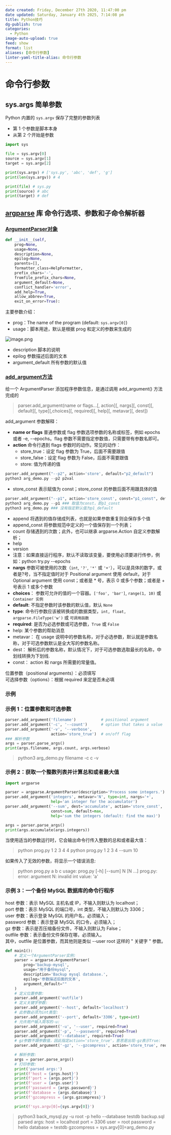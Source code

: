 ```yaml
---
date created: Friday, December 27th 2020, 11:47:00 pm
date updated: Saturday, January 4th 2025, 7:14:08 pm
title: Python技巧
dg-publish: true
categories:
  - Python
image-auto-upload: true
feed: show
format: list
aliases: [命令行参数]
linter-yaml-title-alias: 命令行参数
---
```


# 命令行参数

## sys.args 简单参数

Python 内置的 `sys.argv` 保存了完整的参数列表

- 第 1 个参数是脚本本身
- 从第 2 个开始是参数

```python
import sys

file = sys.argv[0]
source = sys.argv[1]
target = sys.argv[2]

print(sys.argv) # ['sys.py', 'abc', 'def', 'g']
print(len(sys.argv)) # 4

print(file) # sys.py
print(source) # abc
print(target) # def
```

## [argparse](https://docs.python.org/zh-cn/3/library/argparse.html#module-argparse) 库 命令行选项、参数和子命令解析器

### [ArgumentParser对象](https://docs.python.org/zh-cn/3/library/argparse.html#argumentparser-objects)

```python
def __init__(self,
    prog=None,
    usage=None,
    description=None,
    epilog=None,
    parents=[],
    formatter_class=HelpFormatter,
    prefix_chars='-',
    fromfile_prefix_chars=None,
    argument_default=None,
    conflict_handler='error',
    add_help=True,
    allow_abbrev=True,
    exit_on_error=True):
```

主要参数介绍：

- prog：The name of the program (default: `sys.argv[0]`)
- usage：脚本用途，默认是根据 prog 和定义的参数来生成的

![image.png](https://cdn.nlark.com/yuque/0/2023/png/694278/1698931150541-93f7dd2d-a895-4a59-9ae7-f39d08ffcab6.png#averageHue=%232b2c2f&clientId=u3366a8a2-539f-4&from=paste&height=46&id=u5a3a85cc&originHeight=92&originWidth=1882&originalType=binary&ratio=2&rotation=0&showTitle=false&size=35670&status=done&style=none&taskId=u04b30a7a-b56d-4920-ae45-ad7d8347df8&title=&width=941)

- description 脚本的说明
- epilog 参数描述后面的文本
- argument_default 所有参数的默认值

### [add_argument方法](https://docs.python.org/zh-cn/3/library/argparse.html#the-add-argument-method)

给一个 ArgumentParser 添加程序参数信息，是通过调用 add_argument() 方法完成的

> parser.add_argument(name or flags…[, action][, nargs][, const][, default][, type][,choices][, required][, help][, metavar][, dest])

add_argument 参数解释：

- **name or flags** 普通参数或 flag 参数选项参数的名称或标签，例如 epochs 或者 -e, --epochs。flag 参数不需要指定参数值，只需要带有参数名即可。
- **action** 命令行遇到 flags 参数时的动作。常见的动作：
  - store_true：设定 flag 参数为 True，后面不需要跟值
  - store_false：设定 flag 参数为 False，后面不需要跟值
  - store: 值为传递的值

```python
parser.add_argument("--p2", action='store', default="p2_default")
python3 arg_demo.py --p2 p2val 
```

- store_const 表示赋值为 const；store_const 的参数后面不用跟具体的值

```python
parser.add_argument("--p1", action='store_const', const="p1_const", default="p1_default")
python3 arg_demo.py --p1 ### 取值为const，即p1_const
python3 arg_demo.py ### 没有指定默认值为p1_default
```

- append 将遇到的值存储成列表，也就是如果参数重复则会保存多个值
- append_const 将参数规范中定义的一个值保存到一个列表；
- count 存储遇到的次数；此外，也可以继承 argparse.Action 自定义参数解析；
- help
- version
- 注意：如果直接运行程序，默认不读取该变量，要使用必须要进行传参，例如：python try.py --epochs
- **nargs** 参数可被使用的次数（`int`, `'?'`, `'*'` 或 `'+'`），可以是具体的数字，或者是?号，当不指定值时对于 Positional argument 使用 default，对于 Optional argument 使用 const；或者是 * 号，表示 0 或多个参数；或者是 + 号表示 1 或多个参数
- **choices**： 参数可允许的值的一个容器。`['foo', 'bar']`, `range(1, 10)` 或 `Container 实例`
- **default**: 不指定参数时该参数的默认值，默认 `None`
- **type**: 命令行参数应该被转换成的数据类型，`int, float, argparse.FileType('w')` 或 `可调用函数`
- **required**: 是否为必选参数或可选参数，`True` 或 `False`
- help: 某个参数的帮助消息
- metavar： 在 usage 说明中的参数名称，对于必选参数，默认就是参数名称，对于可选参数默认是全大写的参数名称。
- dest： 解析后的参数名称，默认情况下，对于可选参数选取最长的名称，中划线转换为下划线.
- const： action 和 nargs 所需要的常量值。

位置参数（positional arguments）：必须填写<br>可选择参数（options）：根据 required 来定是否未必填

### 示例

### 示例 1：位置参数和可选参数

```python
parser.add_argument('filename')           # positional argument
parser.add_argument('-c', '--count')      # option that takes a value
parser.add_argument('-v', '--verbose',
                    action='store_true')  # on/off flag
### 解析参数
args = parser.parse_args()
print(args.filename, args.count, args.verbose)
```

> python3 arg_demo.py filename -c c -v

### 示例 2：获取一个整数列表并计算总和或者最大值

```python
import argparse

parser = argparse.ArgumentParser(description='Process some integers.')
parser.add_argument('integers', metavar='N', type=int, nargs='+',
                    help='an integer for the accumulator')
parser.add_argument('--sum', dest='accumulate', action='store_const',
                    const=sum, default=max,
                    help='sum the integers (default: find the max)')

args = parser.parse_args()
print(args.accumulate(args.integers))
```

当使用适当的参数运行时，它会输出命令行传入整数的总和或者最大值：

> python prog.py 1 2 3 4
> 4
> python prog.py 1 2 3 4 --sum
> 10

如果传入了无效的参数，将显示一个错误消息:

> python prog.py a b c
> usage: prog.py [-h] [--sum] N [N …]
> prog.py: error: argument N: invalid int value: 'a'

### 示例 3：一个备份 MySQL 数据库的命令行程序

host 参数：表示 MySQL 主机名或 IP，不输入则默认为 localhost；<br>port 参数：表示 MySQL 的端口号，int 类型，不输入则默认为 3306；<br>user 参数：表示登录 MySQL 的用户名，必须输入；<br>password 参数：表示登录 MySQL 的口令，必须输入；<br>gz 参数：表示是否压缩备份文件，不输入则默认为 False；<br>outfile 参数：表示备份文件保存在哪，必须输入。<br>其中，outfile 是位置参数，而其他则是类似 --user root 这样的 " 关键字 " 参数。

```python
def main1():
    # 定义一个ArgumentParser实例:
    parser = argparse.ArgumentParser(
        prog='backup-mysql',
        usage="用于备份mysql",
        description='Backup mysql database.',
        epilog='参数描述后面的文本',
        argument_default=""
    )
    # 定义位置参数:
    parser.add_argument('outfile')
    # 定义关键字参数:
    parser.add_argument('--host', default='localhost')
    # 此参数必须为int类型:
    parser.add_argument('--port', default='3306', type=int)
    # 允许用户输入简写的-u:
    parser.add_argument('-u', '--user', required=True)
    parser.add_argument('-p', '--password', required=True)
    parser.add_argument('--database', required=True)
    # gz参数不跟参数值，因此指定action='store_true'，意思是出现-gz表示True:
    parser.add_argument('-gz', '--gzcompress', action='store_true', required=False, help='Compress backup files by gz.')

    # 解析参数:
    args = parser.parse_args()
    # 打印参数:
    print('parsed args:')
    print(f'host = {args.host}')
    print(f'port = {args.port}')
    print(f'user = {args.user}')
    print(f'password = {args.password}')
    print(f'database = {args.database}')
    print(f'gzcompress = {args.gzcompress}')

    print(f'sys.argv[0]={sys.argv[0]}')
```

> python3 back_mysql.py -u root -p hello --database testdb backup.sql
> parsed args:
> host = localhost
> port = 3306
> user = root
> password = hello
> database = testdb
> gzcompress =
> sys.argv[0]=arg_demo.py
